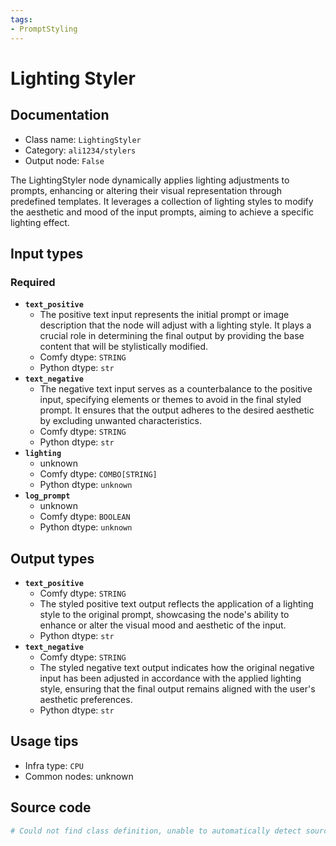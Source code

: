 ```yaml
---
tags:
- PromptStyling
---
```


# Lighting Styler
## Documentation
- Class name: `LightingStyler`
- Category: `ali1234/stylers`
- Output node: `False`

The LightingStyler node dynamically applies lighting adjustments to prompts, enhancing or altering their visual representation through predefined templates. It leverages a collection of lighting styles to modify the aesthetic and mood of the input prompts, aiming to achieve a specific lighting effect.
## Input types
### Required
- **`text_positive`**
    - The positive text input represents the initial prompt or image description that the node will adjust with a lighting style. It plays a crucial role in determining the final output by providing the base content that will be stylistically modified.
    - Comfy dtype: `STRING`
    - Python dtype: `str`
- **`text_negative`**
    - The negative text input serves as a counterbalance to the positive input, specifying elements or themes to avoid in the final styled prompt. It ensures that the output adheres to the desired aesthetic by excluding unwanted characteristics.
    - Comfy dtype: `STRING`
    - Python dtype: `str`
- **`lighting`**
    - unknown
    - Comfy dtype: `COMBO[STRING]`
    - Python dtype: `unknown`
- **`log_prompt`**
    - unknown
    - Comfy dtype: `BOOLEAN`
    - Python dtype: `unknown`
## Output types
- **`text_positive`**
    - Comfy dtype: `STRING`
    - The styled positive text output reflects the application of a lighting style to the original prompt, showcasing the node's ability to enhance or alter the visual mood and aesthetic of the input.
    - Python dtype: `str`
- **`text_negative`**
    - Comfy dtype: `STRING`
    - The styled negative text output indicates how the original negative input has been adjusted in accordance with the applied lighting style, ensuring that the final output remains aligned with the user's aesthetic preferences.
    - Python dtype: `str`
## Usage tips
- Infra type: `CPU`
- Common nodes: unknown


## Source code
```python
# Could not find class definition, unable to automatically detect source code
```
